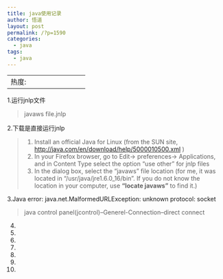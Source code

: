 ```yaml
---
title: java使用记录
author: 悟道
layout: post
permalink: /?p=1590
categories:
  - java
tags:
  - java
---
```

<table>
  <tr cellpadding=0><td>
    热度:
  </td><td cellpadding=0><img src='http://210.75.224.29/wordpress/wp-content/plugins/statpresscn/images/sun.gif' width=10 height=10 border=0 /></td><td cellpadding=0><img src='http://210.75.224.29/wordpress/wp-content/plugins/statpresscn/images/sun_dark.gif' width=10 height=10 border=0 /></td><td cellpadding=0><img src='http://210.75.224.29/wordpress/wp-content/plugins/statpresscn/images/sun_dark.gif' width=10 height=10 border=0 /></td><td cellpadding=0><img src='http://210.75.224.29/wordpress/wp-content/plugins/statpresscn/images/sun_dark.gif' width=10 height=10 border=0 /></td><td cellpadding=0><img src='http://210.75.224.29/wordpress/wp-content/plugins/statpresscn/images/sun_dark.gif' width=10 height=10 border=0 /></td></tr>
</table>

1.运行jnlp文件

> javaws file.jnlp

2.下载是直接运行jnlp

> 1. Install an official Java for Linux (from the SUN site, <a href="http://java.com/en/download/help/5000010500.xml" target="_blank">http://java.com/en/download/help/5000010500.xml</a> )  
> 2. In your Firefox browser, go to Edit-> preferences-> Applications, and in Content Type select the option &#8220;use other&#8221; for jnlp files  
> 3. In the dialog box, select the &#8220;javaws&#8221; file location (for me, it was located in &#8220;/usr/java/jre1.6.0_16/bin&#8221;. If you do not know the location in your computer, use **&#8220;locate javaws&#8221;** to find it.)

3.Java error: java.net.MalformedURLException: unknown protocol: socket

> java control panel(jcontrol)&#8211;Generel-Connection&#8211;direct connect

4.

5.

6.

7.

8.

9.

10.

&nbsp;